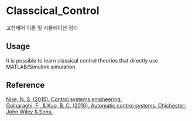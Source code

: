 # Classcical_Control
고전제어 이론 및 시뮬레이션 정리

## Usage
It is possible to learn classical control theories that directly use MATLAB/Simulink simulation.<br>

## Reference
[Nise, N. S. (2015). Control systems engineering.](https://wp.kntu.ac.ir/dfard/ebook/lc/Norman%20S.%20Nise-Control%20Systems%20Engineering-Wiley%20(2015)_abstract.pdf)<br>
[Golnaraghi, F., & Kuo, B. C. (2010). Automatic control systems. Chichester: John Wiley & Sons.](https://controltheorymaster.files.wordpress.com/2017/11/farid-golnaraghi-benjamin-c-kuo-automatic-control-systems.pdf)
